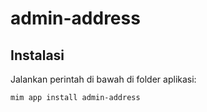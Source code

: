 # admin-address

## Instalasi

Jalankan perintah di bawah di folder aplikasi:

```
mim app install admin-address
```
